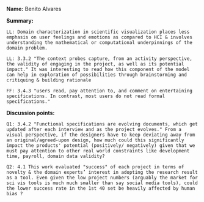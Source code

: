 **Name:** Benito Alvares

**Summary:**

    LL: Domain characterization in scientific visualization places less emphasis on user feelings and emotions as compared to HCI & involves understanding the mathematical or computational underpinnings of the domain problem. 

    LL: 3.3.2 "The context probes capture, from an activity perspective, the validity of engaging in the project, as well as its potential impact." It was interesting to read how this component of the model can help in exploration of possibilities through brainstorming and critiquing & building rationale

    FF: 3.4.3 "users read, pay attention to, and comment on entertaining specifications. In contrast, most users do not read formal specifications."

**Discussion points:**

    Q1: 3.4.2 "Functional specifications are evolving documents, which get updated after each interview and as the project evolves." From a visual perspective, if the designers have to keep deviating away from an original/agreed-upon design, how much could this significantly impact the products' potential (positively/ negatively) given that we must pay attention to other real world constraints like development time, payroll, domain data validity?

    Q2: 4.1 This work evaluated "success" of each project in terms of novelty & the domain experts’ interest in adopting the research result as a tool. Even given the low project numbers (arguably the market for sci vis tools is much much smaller than say social media tools), could the lower success rate in the 1st 40 set be heavily affected by human bias ? 